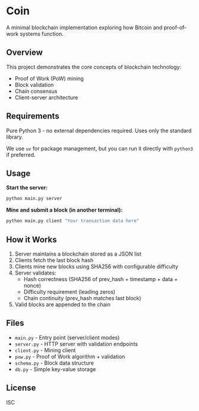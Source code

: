 # Coin

A minimal blockchain implementation exploring how Bitcoin and proof-of-work systems function.

## Overview

This project demonstrates the core concepts of blockchain technology:
- Proof of Work (PoW) mining
- Block validation
- Chain consensus
- Client-server architecture

## Requirements

Pure Python 3 - no external dependencies required. Uses only the standard library.

We use `uv` for package management, but you can run it directly with `python3` if preferred.

## Usage

**Start the server:**
```bash
python main.py server
```

**Mine and submit a block (in another terminal):**
```bash
python main.py client "Your transaction data here"
```

## How it Works

1. Server maintains a blockchain stored as a JSON list
2. Clients fetch the last block hash
3. Clients mine new blocks using SHA256 with configurable difficulty
4. Server validates:
   - Hash correctness (SHA256 of prev_hash + timestamp + data + nonce)
   - Difficulty requirement (leading zeros)
   - Chain continuity (prev_hash matches last block)
5. Valid blocks are appended to the chain

## Files

- `main.py` - Entry point (server/client modes)
- `server.py` - HTTP server with validation endpoints
- `client.py` - Mining client
- `pow.py` - Proof of Work algorithm + validation
- `schema.py` - Block data structure
- `db.py` - Simple key-value storage

## License

ISC

